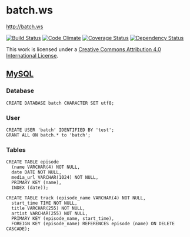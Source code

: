 # batch.ws
http://batch.ws

[![Build Status](https://travis-ci.org/bakemecookies/batch.ws.svg?branch=master)](https://travis-ci.org/bakemecookies/batch.ws)
[![Code Climate](https://codeclimate.com/github/bakemecookies/batch.ws/badges/gpa.svg)](https://codeclimate.com/github/bakemecookies/batch.ws)
[![Coverage Status](https://coveralls.io/repos/bakemecookies/batch.ws/badge.svg?branch=master&service=github)](https://coveralls.io/github/bakemecookies/batch.ws?branch=master)
[![Dependency Status](https://gemnasium.com/bakemecookies/batch.ws.svg)](https://gemnasium.com/bakemecookies/batch.ws)

This work is licensed under a [Creative Commons Attribution 4.0 International License](http://creativecommons.org/licenses/by/4.0/).

## [MySQL](http://www.mysql.com/)

### Database
```
CREATE DATABASE batch CHARACTER SET utf8;
```

### User
```
CREATE USER 'batch' IDENTIFIED BY 'test';
GRANT ALL ON batch.* to 'batch';
```

### Tables
```
CREATE TABLE episode
  (name VARCHAR(4) NOT NULL,
  date DATE NOT NULL,
  media_url VARCHAR(1024) NOT NULL,
  PRIMARY KEY (name),
  INDEX (date));
```
```
CREATE TABLE track (episode_name VARCHAR(4) NOT NULL,
  start_time TIME NOT NULL,
  title VARCHAR(255) NOT NULL,
  artist VARCHAR(255) NOT NULL,
  PRIMARY KEY (episode_name, start_time),
  FOREIGN KEY (episode_name) REFERENCES episode (name) ON DELETE CASCADE);
```
